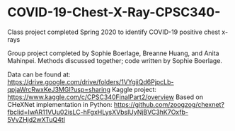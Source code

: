 # COVID-19-Chest-X-Ray-CPSC340-
Class project completed Spring 2020 to identify COVID-19 positive chest x-rays

Group project completed by Sophie Boerlage, Breanne Huang, and Anita Mahinpei. Methods discussed together; code written by Sophie Boerlage.

Data can be found at: <https://drive.google.com/drive/folders/1VYgiiQd6PjpcLb-qpjaWrcRwxKeJ3MGI?usp=sharing>
Kaggle project: <https://www.kaggle.com/c/CPSC340FinalPart2/overview>
Based on CHeXNet implementation in Python: <https://github.com/zoogzog/chexnet?fbclid=IwAR11VUu02isLC-hFgxHLysXVbslUyNjBVC3hK7Oxfb-5VvZHjd2wXTuQ4tI>

